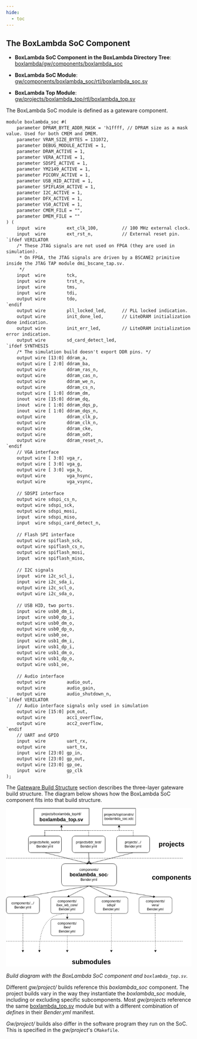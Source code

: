 ```yaml
---
hide:
  - toc
---
```


## The BoxLambda SoC Component

- **BoxLambda SoC Component in the BoxLambda Directory Tree**:
    [boxlambda/gw/components/boxlambda_soc](https://github.com/epsilon537/boxlambda/tree/master/gw/components/boxlambda_soc)

- **BoxLambda SoC Module**:
    [gw/components/boxlambda_soc/rtl/boxlambda_soc.sv](https://github.com/epsilon537/boxlambda/blob/master/gw/components/boxlambda_soc/rtl/boxlambda_soc.sv)

- **BoxLambda Top Module**:
    [gw/projects/boxlambda_top/rtl/boxlambda_top.sv](https://github.com/epsilon537/boxlambda/blob/master/gw/projects/boxlambda_top/rtl/boxlambda_top.sv)

The BoxLambda SoC module is defined as a gateware component.

```
module boxlambda_soc #(
    parameter DPRAM_BYTE_ADDR_MASK = 'h1ffff, // DPRAM size as a mask value. Used for both CMEM and DMEM.
    parameter VRAM_SIZE_BYTES = 131072,
    parameter DEBUG_MODULE_ACTIVE = 1,
    parameter DRAM_ACTIVE = 1,
    parameter VERA_ACTIVE = 1,
    parameter SDSPI_ACTIVE = 1,
    parameter YM2149_ACTIVE = 1,
    parameter PICORV_ACTIVE = 1,
    parameter USB_HID_ACTIVE = 1,
    parameter SPIFLASH_ACTIVE = 1,
    parameter I2C_ACTIVE = 1,
    parameter DFX_ACTIVE = 1,
    parameter VS0_ACTIVE = 1,
    parameter CMEM_FILE = "",
    parameter DMEM_FILE = ""
) (
    input  wire        ext_clk_100,         // 100 MHz external clock.
    input  wire        ext_rst_n,           // External reset pin.
`ifdef VERILATOR
    /* These JTAG signals are not used on FPGA (they are used in simulation).
     * On FPGA, the JTAG signals are driven by a BSCANE2 primitive inside the JTAG TAP module dmi_bscane_tap.sv.
     */
    input  wire        tck,
    input  wire        trst_n,
    input  wire        tms,
    input  wire        tdi,
    output wire        tdo,
`endif
    output wire        pll_locked_led,      // PLL locked indication.
    output wire        init_done_led,       // LiteDRAM initialization done indication.
    output wire        init_err_led,        // LiteDRAM initialization error indication.
    output wire        sd_card_detect_led,
`ifdef SYNTHESIS
    /* The simulation build doesn't export DDR pins. */
    output wire [13:0] ddram_a,
    output wire [ 2:0] ddram_ba,
    output wire        ddram_ras_n,
    output wire        ddram_cas_n,
    output wire        ddram_we_n,
    output wire        ddram_cs_n,
    output wire [ 1:0] ddram_dm,
    inout  wire [15:0] ddram_dq,
    inout  wire [ 1:0] ddram_dqs_p,
    inout  wire [ 1:0] ddram_dqs_n,
    output wire        ddram_clk_p,
    output wire        ddram_clk_n,
    output wire        ddram_cke,
    output wire        ddram_odt,
    output wire        ddram_reset_n,
`endif
    // VGA interface
    output wire [ 3:0] vga_r,
    output wire [ 3:0] vga_g,
    output wire [ 3:0] vga_b,
    output wire        vga_hsync,
    output wire        vga_vsync,

    // SDSPI interface
    output wire sdspi_cs_n,
    output wire sdspi_sck,
    output wire sdspi_mosi,
    input  wire sdspi_miso,
    input  wire sdspi_card_detect_n,

    // Flash SPI interface
    output wire spiflash_sck,
    output wire spiflash_cs_n,
    output wire spiflash_mosi,
    input  wire spiflash_miso,

    // I2C signals
    input  wire i2c_scl_i,
    input  wire i2c_sda_i,
    output wire i2c_scl_o,
    output wire i2c_sda_o,

    // USB HID, two ports.
    input  wire usb0_dm_i,
    input  wire usb0_dp_i,
    output wire usb0_dm_o,
    output wire usb0_dp_o,
    output wire usb0_oe,
    input  wire usb1_dm_i,
    input  wire usb1_dp_i,
    output wire usb1_dm_o,
    output wire usb1_dp_o,
    output wire usb1_oe,

    // Audio interface
    output wire        audio_out,
    output wire        audio_gain,
    output wire        audio_shutdown_n,
`ifdef VERILATOR
    // Audio interface signals only used in simulation
    output wire [15:0] pcm_out,
    output wire        acc1_overflow,
    output wire        acc2_overflow,
`endif
    // UART and GPIO
    input  wire        uart_rx,
    output wire        uart_tx,
    input  wire [23:0] gp_in,
    output wire [23:0] gp_out,
    output wire [23:0] gp_oe,
    input  wire        gp_clk
);
```

The [Gateware Build Structure](build_sys_gw_build_struct.md#the-gateware-build-structure) section describes the three-layer gateware build structure. The diagram below shows how the BoxLambda SoC component fits into that build structure.

![BoxLambda SoC Component Build Diagram](assets/BoxLambda_SoC_Component_Build_Diagram.png)

*Build diagram with the BoxLambda SoC component and `boxlambda_top.sv`.*

Different *gw/project/* builds reference this *boxlambda_soc* component. The project builds vary in the way they instantiate the *boxlambda_soc* module, including or excluding specific subcomponents. Most *gw/projects* reference the same [boxlambda_top.sv](https://github.com/epsilon537/boxlambda/blob/master/gw/projects/boxlambda_top/rtl/boxlambda_top.sv) module but with a different combination of *defines* in their *Bender.yml* manifest.

*Gw/project/* builds also differ in the software program they run on the SoC. This is specified in the *gw/project*'s `CMakefile`.
